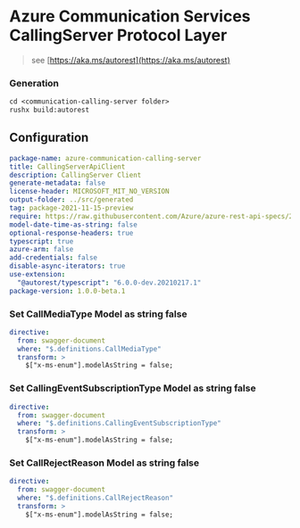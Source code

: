 # Azure Communication Services CallingServer Protocol Layer

> see [https://aka.ms/autorest](https://aka.ms/autorest)

### Generation

```ps
cd <communication-calling-server folder>
rushx build:autorest
```

## Configuration

```yaml
package-name: azure-communication-calling-server
title: CallingServerApiClient
description: CallingServer Client
generate-metadata: false
license-header: MICROSOFT_MIT_NO_VERSION
output-folder: ../src/generated
tag: package-2021-11-15-preview
require: https://raw.githubusercontent.com/Azure/azure-rest-api-specs/2a48a447a8e423a16658262b48b63335e7fadb01/specification/communication/data-plane/CallingServer/readme.md
model-date-time-as-string: false
optional-response-headers: true
typescript: true
azure-arm: false
add-credentials: false
disable-async-iterators: true
use-extension:
  "@autorest/typescript": "6.0.0-dev.20210217.1"
package-version: 1.0.0-beta.1
```

### Set CallMediaType Model as string false

```yaml
directive:
  from: swagger-document
  where: "$.definitions.CallMediaType"
  transform: >
    $["x-ms-enum"].modelAsString = false;
```

### Set CallingEventSubscriptionType Model as string false

```yaml
directive:
  from: swagger-document
  where: "$.definitions.CallingEventSubscriptionType"
  transform: >
    $["x-ms-enum"].modelAsString = false;
```

### Set CallRejectReason Model as string false

```yaml
directive:
  from: swagger-document
  where: "$.definitions.CallRejectReason"
  transform: >
    $["x-ms-enum"].modelAsString = false;
```
